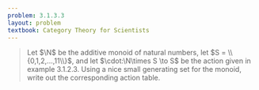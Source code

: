 ```yaml
---
problem: 3.1.3.3 
layout: problem
textbook: Category Theory for Scientists
---
```


> Let $\N$ be the additive monoid of natural numbers, let $S =
> \\{0,1,2,...,11\\}$, and let $\cdot:\N\times S \to S$ be the action given in
> example 3.1.2.3. Using a nice small generating set for the monoid, write out
> the corresponding action table.

